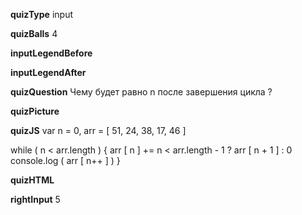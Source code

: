 ____quizType____
input

____quizBalls____
4

____inputLegendBefore____


____inputLegendAfter____


____quizQuestion____
Чему будет равно  n  после завершения цикла ?


____quizPicture____


____quizJS____
var n = 0, arr = [ 51, 24, 38, 17, 46 ]

while ( n < arr.length ) {
    arr [ n ] += n < arr.length - 1 ?
                 arr [ n + 1 ] : 0
    console.log ( arr [ n++ ] )
}


____quizHTML____


____rightInput____
5
